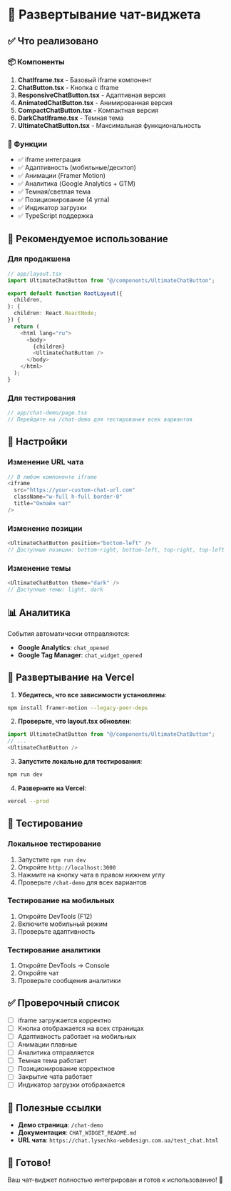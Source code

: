 # 🚀 Развертывание чат-виджета

## ✅ Что реализовано

### 📦 Компоненты
1. **ChatIframe.tsx** - Базовый iframe компонент
2. **ChatButton.tsx** - Кнопка с iframe
3. **ResponsiveChatButton.tsx** - Адаптивная версия
4. **AnimatedChatButton.tsx** - Анимированная версия
5. **CompactChatButton.tsx** - Компактная версия
6. **DarkChatIframe.tsx** - Темная тема
7. **UltimateChatButton.tsx** - Максимальная функциональность

### 🔧 Функции
- ✅ iframe интеграция
- ✅ Адаптивность (мобильные/десктоп)
- ✅ Анимации (Framer Motion)
- ✅ Аналитика (Google Analytics + GTM)
- ✅ Темная/светлая тема
- ✅ Позиционирование (4 угла)
- ✅ Индикатор загрузки
- ✅ TypeScript поддержка

## 🎯 Рекомендуемое использование

### Для продакшена
```typescript
// app/layout.tsx
import UltimateChatButton from "@/components/UltimateChatButton";

export default function RootLayout({
  children,
}: {
  children: React.ReactNode;
}) {
  return (
    <html lang="ru">
      <body>
        {children}
        <UltimateChatButton />
      </body>
    </html>
  );
}
```

### Для тестирования
```typescript
// app/chat-demo/page.tsx
// Перейдите на /chat-demo для тестирования всех вариантов
```

## 🔧 Настройки

### Изменение URL чата
```typescript
// В любом компоненте iframe
<iframe
  src="https://your-custom-chat-url.com"
  className="w-full h-full border-0"
  title="Онлайн чат"
/>
```

### Изменение позиции
```typescript
<UltimateChatButton position="bottom-left" />
// Доступные позиции: bottom-right, bottom-left, top-right, top-left
```

### Изменение темы
```typescript
<UltimateChatButton theme="dark" />
// Доступные темы: light, dark
```

## 📊 Аналитика

События автоматически отправляются:
- **Google Analytics**: `chat_opened`
- **Google Tag Manager**: `chat_widget_opened`

## 🚀 Развертывание на Vercel

1. **Убедитесь, что все зависимости установлены**:
```bash
npm install framer-motion --legacy-peer-deps
```

2. **Проверьте, что layout.tsx обновлен**:
```typescript
import UltimateChatButton from "@/components/UltimateChatButton";
// ...
<UltimateChatButton />
```

3. **Запустите локально для тестирования**:
```bash
npm run dev
```

4. **Разверните на Vercel**:
```bash
vercel --prod
```

## 🧪 Тестирование

### Локальное тестирование
1. Запустите `npm run dev`
2. Откройте `http://localhost:3000`
3. Нажмите на кнопку чата в правом нижнем углу
4. Проверьте `/chat-demo` для всех вариантов

### Тестирование на мобильных
1. Откройте DevTools (F12)
2. Включите мобильный режим
3. Проверьте адаптивность

### Тестирование аналитики
1. Откройте DevTools → Console
2. Откройте чат
3. Проверьте сообщения аналитики

## ✅ Проверочный список

- [ ] iframe загружается корректно
- [ ] Кнопка отображается на всех страницах
- [ ] Адаптивность работает на мобильных
- [ ] Анимации плавные
- [ ] Аналитика отправляется
- [ ] Темная тема работает
- [ ] Позиционирование корректное
- [ ] Закрытие чата работает
- [ ] Индикатор загрузки отображается

## 🔗 Полезные ссылки

- **Демо страница**: `/chat-demo`
- **Документация**: `CHAT_WIDGET_README.md`
- **URL чата**: `https://chat.lysechko-webdesign.com.ua/test_chat.html`

## 🎉 Готово!

Ваш чат-виджет полностью интегрирован и готов к использованию! 🚀 
